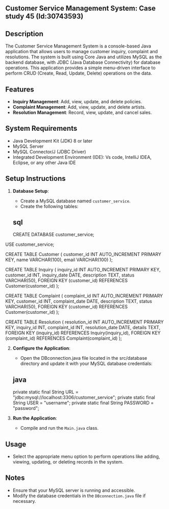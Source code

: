  ## Customer Service Management System: Case study 45 (Id:30743593)

## Description
The Customer Service Management System is a console-based Java application that allows users to manage customer inquiry, complaint and resolutions. The system is built using Core Java and utilizes MySQL as the backend database, with JDBC (Java Database Connectivity) for database operations. This application provides a simple menu-driven interface to perform CRUD (Create, Read, Update, Delete) operations on the data.

## Features
- **Inquiry Management**: Add, view, update, and delete policies.
- **Complaint Management**: Add, view, update, and delete artists.
- **Resolution Management**: Record, view, update, and cancel sales.

## System Requirements
- Java Development Kit (JDK) 8 or later
- MySQL Server
- MySQL Connector/J (JDBC Driver)
- Integrated Development Environment (IDE): Vs code, IntelliJ IDEA, Eclipse, or   any other Java IDE

## Setup Instructions
1. **Database Setup**:
   - Create a MySQL database named `customer_service`.
   - Create the following tables:

    ## sql
     CREATE DATABASE customer_service;

USE customer_service;

CREATE TABLE Customer (
    customer_id INT AUTO_INCREMENT PRIMARY KEY,
    name VARCHAR(100),
    email VARCHAR(100)
);

CREATE TABLE Inquiry (
    inquiry_id INT AUTO_INCREMENT PRIMARY KEY,
    customer_id INT,
    inquiry_date DATE,
    description TEXT,
    status VARCHAR(50),
    FOREIGN KEY (customer_id) REFERENCES Customer(customer_id)
);

CREATE TABLE Complaint (
    complaint_id INT AUTO_INCREMENT PRIMARY KEY,
    customer_id INT,
    complaint_date DATE,
    description TEXT,
    status VARCHAR(50),
    FOREIGN KEY (customer_id) REFERENCES Customer(customer_id)
);

CREATE TABLE Resolution (
    resolution_id INT AUTO_INCREMENT PRIMARY KEY,
    inquiry_id INT,
    complaint_id INT,
    resolution_date DATE,
    details TEXT,
    FOREIGN KEY (inquiry_id) REFERENCES Inquiry(inquiry_id),
    FOREIGN KEY (complaint_id) REFERENCES Complaint(complaint_id)
);
     

2. **Configure the Application**:
   - Open the DBconnection.java file located in the src/database directory and update it with your MySQL database credentials:
 
   ## java
      private static final String URL = "jdbc:mysql://localhost:3306/customer_service";
      private static final String USER = "username";
      private static final String PASSWORD = "password";



3. **Run the Application**:
   - Compile and run the `Main.java` class.
   

## Usage
- Select the appropriate menu option to perform operations like adding, viewing, updating, or deleting records in the system.

## Notes
- Ensure that your MySQL server is running and accessible.
- Modify the database credentials in the `DBconnection.java` file if necessary.
